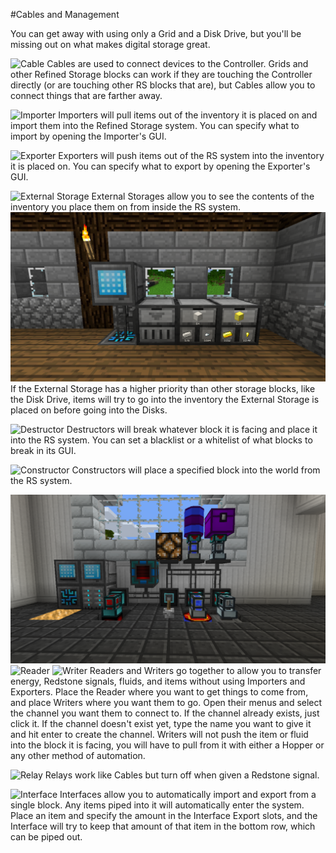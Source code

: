 #Cables and Management

You can get away with using only a Grid and a Disk Drive, but you'll be missing out on what makes digital storage great.

![Cable](item:refinedstorage:cable)
Cables are used to connect devices to the Controller. Grids and other Refined Storage blocks can work if they are touching the Controller directly (or are touching other RS blocks that are), but Cables allow you to connect things that are farther away.

![Importer](item:refinedstorage:importer)
Importers will pull items out of the inventory it is placed on and import them into the Refined Storage system. You can specify what to import by opening the Importer's GUI.

![Exporter](item:refinedstorage:exporter)
Exporters will push items out of the RS system into the inventory it is placed on. You can specify what to export by opening the Exporter's GUI.

![External Storage](item:refinedstorage:external_storage)
External Storages allow you to see the contents of the inventory you place them on from inside the RS system.
![](external_storage.png)
If the External Storage has a higher priority than other storage blocks, like the Disk Drive, items will try to go into the inventory the External Storage is placed on before going into the Disks.

![Destructor](item:refinedstorage:destructor)
Destructors will break whatever block it is facing and place it into the RS system. You can set a blacklist or a whitelist of what blocks to break in its GUI.

![Constructor](item:refinedstorage:constructor)
Constructors will place a specified block into the world from the RS system.

![](read_write.png)
![Reader](item:refinedstorage:reader)
![Writer](item:refinedstorage:writer)
Readers and Writers go together to allow you to transfer energy, Redstone signals, fluids, and items without using Importers and Exporters. Place the Reader where you want to get things to come from, and place Writers where you want them to go. Open their menus and select the channel you want them to connect to. If the channel already exists, just click it. If the channel doesn't exist yet, type the name you want to give it and hit enter to create the channel.
Writers will not push the item or fluid into the block it is facing, you will have to pull from it with either a Hopper or any other method of automation.

![Relay](item:refinedstorage:relay)
Relays work like Cables but turn off when given a Redstone signal.

![Interface](item:refinedstorage:interface)
Interfaces allow you to automatically import and export from a single block.
Any items piped into it will automatically enter the system.
Place an item and specify the amount in the Interface Export slots, and the Interface will try to keep that amount of that item in the bottom row, which can be piped out.
